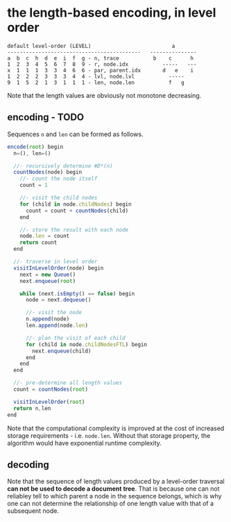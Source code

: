 
<!-- ======================================================================= -->
# the length-based encoding, in level order

```
default level-order (LEVEL)                          a
-------------------------------------------   ---------------
a  b  c  h  d  e  i  f  g - n, trace           b    c      h
1  2  3  4  5  6  7  8  9 - r, node.idx           -----   ---
x  1  1  1  3  3  4  6  6 - par, parent.idx       d   e    i
1  2  2  2  3  3  3  4  4 - lvl, node.lvl           -----
9  1  5  2  1  3  1  1  1 - len, node.len           f   g
```

Note that the length values are obviously not monotone decreasing.

<!-- ======================================================================= -->
## encoding - TODO

Sequences `n` and `len` can be formed as follows.

```js
encode(root) begin
  n=(), len=()

  //- recursively determine #D*(n)
  countNodes(node) begin
    //- count the node itself
    count = 1

    //- visit the child nodes
    for (child in node.childNodes) begin
      count = count + countNodes(child)
    end

    //- store the result with each node
    node.len = count
    return count
  end

  //- traverse in level order
  visitInLevelOrder(node) begin
    next = new Queue()
    next.enqueue(root)

    while (next.isEmpty() == false) begin
      node = next.dequeue()

      //- visit the node
      n.append(node)
      len.append(node.len)

      //- plan the visit of each child
      for (child in node.childNodesFTL) begin
        next.enqueue(child)
      end
    end
  end

  //- pre-determine all length values
  count = countNodes(root)

  visitInLevelOrder(root)
  return n,len
end
```

Note that the computational complexity is improved at the cost of increased
storage requirements - i.e. `node.len`. Without that storage property, the
algorithm would have exponential runtime complexity.

<!-- ======================================================================= -->
## decoding

Note that the sequence of length values produced by a level-order traversal
**can not be used to decode a document tree**. That is because one can not
reliabley tell to which parent a node in the sequence belongs, which is why
one can not determine the relationship of one length value with that of a
subsequent node.

